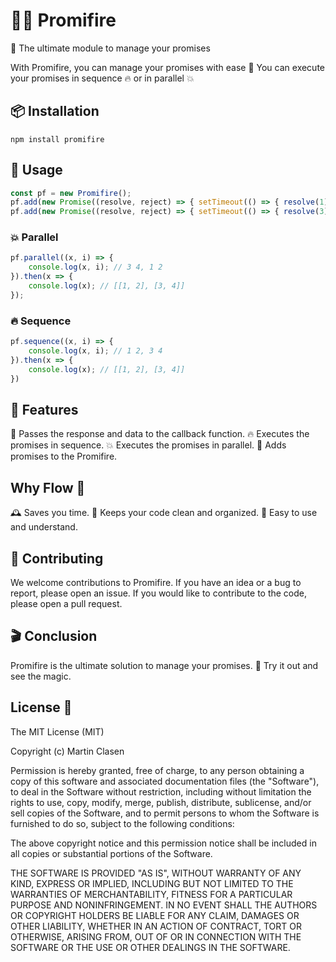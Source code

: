 # 👩‍🚒 Promifire

💪 The ultimate module to manage your promises 

 With Promifire, you can manage your promises with ease 🙌
 You can execute your promises in sequence 🔥 or in parallel 💥
 
 ## 📦 Installation
```shell
npm install promifire
```

## 🔧 Usage
```js
const pf = new Promifire();
pf.add(new Promise((resolve, reject) => { setTimeout(() => { resolve(1) }, 1500) }), 2);
pf.add(new Promise((resolve, reject) => { setTimeout(() => { resolve(3) }, 1000) }), 4);
```

### 💥 Parallel
```js
pf.parallel((x, i) => {
    console.log(x, i); // 3 4, 1 2
}).then(x => {
    console.log(x); // [[1, 2], [3, 4]]
});
```

### 🔥 Sequence
```js
pf.sequence((x, i) => {
    console.log(x, i); // 1 2, 3 4
}).then(x => {
    console.log(x); // [[1, 2], [3, 4]]
})
```

## 🎉 Features
🎉 Passes the response and data to the callback function.
🔥 Executes the promises in sequence.
💥 Executes the promises in parallel.
💪 Adds promises to the Promifire.

## Why Flow 🤔
🕰️ Saves you time.
🧹 Keeps your code clean and organized.
🧠 Easy to use and understand.

## 🤝 Contributing
We welcome contributions to Promifire. If you have an idea or a bug to report, please open an issue. If you would like to contribute to the code, please open a pull request.

## 🎬 Conclusion
Promifire is the ultimate solution to manage your promises.
🔮 Try it out and see the magic.
## License 📄
The MIT License (MIT)

Copyright (c) Martin Clasen

Permission is hereby granted, free of charge, to any person obtaining a copy of this software and associated documentation files (the "Software"), to deal in the Software without restriction, including without limitation the rights to use, copy, modify, merge, publish, distribute, sublicense, and/or sell copies of the Software, and to permit persons to whom the Software is furnished to do so, subject to the following conditions:

The above copyright notice and this permission notice shall be included in all copies or substantial portions of the Software.

THE SOFTWARE IS PROVIDED "AS IS", WITHOUT WARRANTY OF ANY KIND, EXPRESS OR IMPLIED, INCLUDING BUT NOT LIMITED TO THE WARRANTIES OF MERCHANTABILITY, FITNESS FOR A PARTICULAR PURPOSE AND NONINFRINGEMENT. IN NO EVENT SHALL THE AUTHORS OR COPYRIGHT HOLDERS BE LIABLE FOR ANY CLAIM, DAMAGES OR OTHER LIABILITY, WHETHER IN AN ACTION OF CONTRACT, TORT OR OTHERWISE, ARISING FROM, OUT OF OR IN CONNECTION WITH THE SOFTWARE OR THE USE OR OTHER DEALINGS IN THE SOFTWARE.

